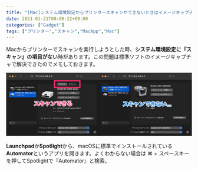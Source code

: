 ```yaml
---
title: "[Mac]システム環境設定からプリンタースキャンができないときはイメージキャプチャ"
date: 2021-01-21T00:00:22+09:00
categories: ["Gadget"]
tags: ["プリンター","スキャン","MacApp","Mac"]
---
```


Macからプリンターでスキャンを実行しようとした時、<b>システム環境設定に『スキャン』の項目がない</b>時があります。この問題は標準ソフトのイメージキャプチャで解決できたのでメモしておきます。

![](../../../images/mac-imgcapture-scan-1.jpg)

**Launchpad**か**Spotlight**から、macOSに標準でインストールされている**Automator**というアプリを開きます。よくわからない場合は ⌘ + スペースキー を押してSpotlightで『Automator』と検索。